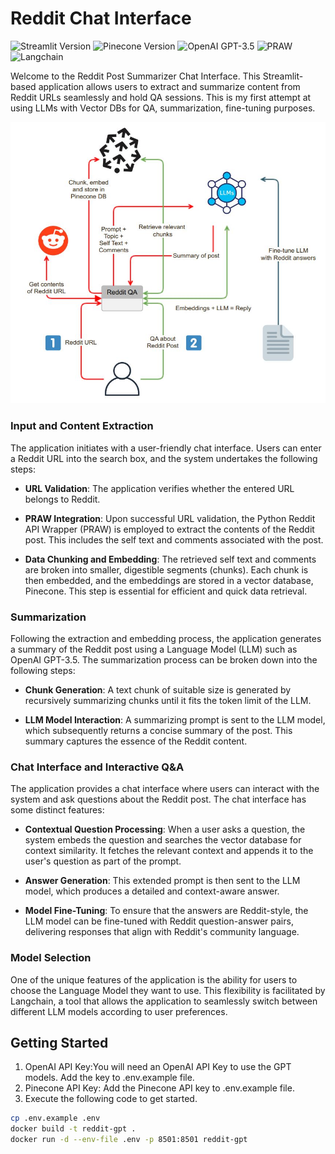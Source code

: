 # Reddit Chat Interface

![Streamlit Version](https://img.shields.io/badge/Streamlit-1.27.2-brightgreen)
![Pinecone Version](https://img.shields.io/badge/Pinecone-2.2.4-brightgreen)
![OpenAI GPT-3.5](https://img.shields.io/badge/OpenAI%20GPT-3.5-brightgreen)
![PRAW](https://img.shields.io/badge/PRAW-7.2.0-brightgreen)
![Langchain](https://img.shields.io/badge/Langchain-0.0.322-brightgreen)

Welcome to the Reddit Post Summarizer Chat Interface. This Streamlit-based application allows users to extract and summarize content from Reddit URLs seamlessly and hold QA sessions. This is my first attempt at using LLMs with Vector DBs for QA, summarization, fine-tuning purposes. 

![Architecture](./resources/reddit_gpt_architecture.jpg)

### Input and Content Extraction

The application initiates with a user-friendly chat interface. Users can enter a Reddit URL into the search box, and the system undertakes the following steps:

- **URL Validation**: The application verifies whether the entered URL belongs to Reddit.

- **PRAW Integration**: Upon successful URL validation, the Python Reddit API Wrapper (PRAW) is employed to extract the contents of the Reddit post. This includes the self text and comments associated with the post.

- **Data Chunking and Embedding**: The retrieved self text and comments are broken into smaller, digestible segments (chunks). Each chunk is then embedded, and the embeddings are stored in a vector database, Pinecone. This step is essential for efficient and quick data retrieval.

### Summarization

Following the extraction and embedding process, the application generates a summary of the Reddit post using a Language Model (LLM) such as OpenAI GPT-3.5. The summarization process can be broken down into the following steps:

- **Chunk Generation**: A text chunk of suitable size is generated by recursively summarizing chunks until it fits the token limit of the LLM.

- **LLM Model Interaction**: A summarizing prompt is sent to the LLM model, which subsequently returns a concise summary of the post. This summary captures the essence of the Reddit content.

### Chat Interface and Interactive Q&A

The application provides a chat interface where users can interact with the system and ask questions about the Reddit post. The chat interface has some distinct features:

- **Contextual Question Processing**: When a user asks a question, the system embeds the question and searches the vector database for context similarity. It fetches the relevant context and appends it to the user's question as part of the prompt.

- **Answer Generation**: This extended prompt is then sent to the LLM model, which produces a detailed and context-aware answer.

- **Model Fine-Tuning**: To ensure that the answers are Reddit-style, the LLM model can be fine-tuned with Reddit question-answer pairs, delivering responses that align with Reddit's community language.

### Model Selection

One of the unique features of the application is the ability for users to choose the Language Model they want to use. This flexibility is facilitated by Langchain, a tool that allows the application to seamlessly switch between different LLM models according to user preferences.

## Getting Started
1. OpenAI API Key:You will need an OpenAI API Key to use the GPT models. Add the key to .env.example file.
2. Pinecone API Key: Add the Pinecone API key to .env.example file.
3. Execute the following code to get started.
```bash
cp .env.example .env
docker build -t reddit-gpt .
docker run -d --env-file .env -p 8501:8501 reddit-gpt
```
